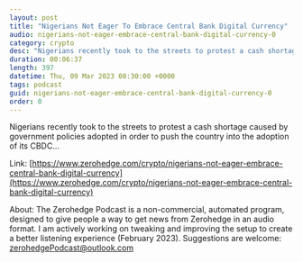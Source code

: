 ```yaml
---
layout: post
title: "Nigerians Not Eager To Embrace Central Bank Digital Currency"
audio: nigerians-not-eager-embrace-central-bank-digital-currency-0
category: crypto
desc: "Nigerians recently took to the streets to protest a cash shortage caused by government policies adopted in order to push the country into the adoption of its CBDC..."
duration: 00:06:37
length: 397
datetime: Thu, 09 Mar 2023 08:30:00 +0000
tags: podcast
guid: nigerians-not-eager-embrace-central-bank-digital-currency-0
order: 0
---
```

Nigerians recently took to the streets to protest a cash shortage caused by government policies adopted in order to push the country into the adoption of its CBDC...

Link: [https://www.zerohedge.com/crypto/nigerians-not-eager-embrace-central-bank-digital-currency](https://www.zerohedge.com/crypto/nigerians-not-eager-embrace-central-bank-digital-currency)

About: The Zerohedge Podcast is a non-commercial, automated program, designed to give people a way to get news from Zerohedge in an audio format.  I am actively working on tweaking and improving the setup to create a better listening experience (February 2023).  Suggestions are welcome: [zerohedgePodcast@outlook.com](mailto:zerohedgePodcast@outlook.com)